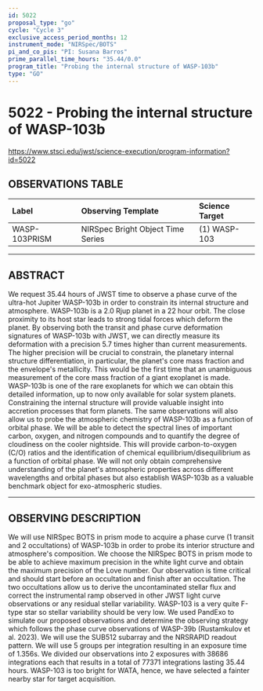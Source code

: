 ```yaml
---
id: 5022
proposal_type: "go"
cycle: "Cycle 3"
exclusive_access_period_months: 12
instrument_mode: "NIRSpec/BOTS"
pi_and_co_pis: "PI: Susana Barros"
prime_parallel_time_hours: "35.44/0.0"
program_title: "Probing the internal structure of WASP-103b"
type: "GO"
---
```

# 5022 - Probing the internal structure of WASP-103b
https://www.stsci.edu/jwst/science-execution/program-information?id=5022
## OBSERVATIONS TABLE
| Label          | Observing Template                | Science Target |
| :------------- | :-------------------------------- | :------------- |
| WASP-103PRISM  | NIRSpec Bright Object Time Series | (1) WASP-103   |

---

## ABSTRACT

We request 35.44 hours of JWST time to observe a phase curve of the ultra-hot Jupiter WASP-103b in order to constrain its internal structure and atmosphere. WASP-103b is a 2.0 Rjup planet in a 22 hour orbit. The close proximity to its host star leads to strong tidal forces which deform the planet. By observing both the transit and phase curve deformation signatures of WASP-103b with JWST, we can directly measure its deformation with a precision 5.7 times higher than current measurements. The higher precision will be crucial to constrain, the planetary internal structure differentiation, in particular, the planet's core mass fraction and the envelope's metallicity. This would be the first time that an unambiguous measurement of the core mass fraction of a giant exoplanet is made. WASP-103b is one of the rare exoplanets for which we can obtain this detailed information, up to now only available for solar system planets. Constraining the internal structure will provide valuable insight into accretion processes that form planets.
The same observations will also allow us to probe the atmospheric chemistry of WASP-103b as a function of orbital phase. We will be able to detect the spectral lines of important carbon, oxygen, and nitrogen compounds and to quantify the degree of cloudiness on the cooler nightside. This will provide carbon-to-oxygen (C/O) ratios and the identification of chemical equilibrium/disequilibrium as a function of orbital phase. We will not only obtain comprehensive understanding of the planet's atmospheric properties across different wavelengths and orbital phases but also establish WASP-103b as a valuable benchmark object for exo-atmospheric studies.

---

## OBSERVING DESCRIPTION

We will use NIRSpec BOTS in prism mode to acquire a phase curve (1 transit and 2 occultations) of WASP-103b in order to probe its interior structure and atmosphere's composition. We choose the NIRSpec BOTS in prism mode to be able to achieve maximum precision in the white light curve and obtain the maximum precision of the Love number.
Our observation is time critical and should start before an occultation and finish after an occultation. The two occultations allow us to derive the uncontaminated stellar flux and correct the instrumental ramp observed in other JWST light curve observations or any residual stellar variability. WASP-103 is a very quite F-type star so stellar variability should be very low.
We used PandExo to simulate our proposed observations and determine the observing strategy which follows the phase curve observations of WASP-39b (Rustamkulov et al. 2023). We will use the SUB512 subarray and the NRSRAPID readout pattern. We will use 5 groups per integration resulting in an exposure time of 1.356s. We divided our observations into 2 exposures with 38686 integrations each that results in a total of 77371 integrations lasting 35.44 hours.
WASP-103 is too bright for WATA, hence, we have selected a fainter nearby star for target acquisition.